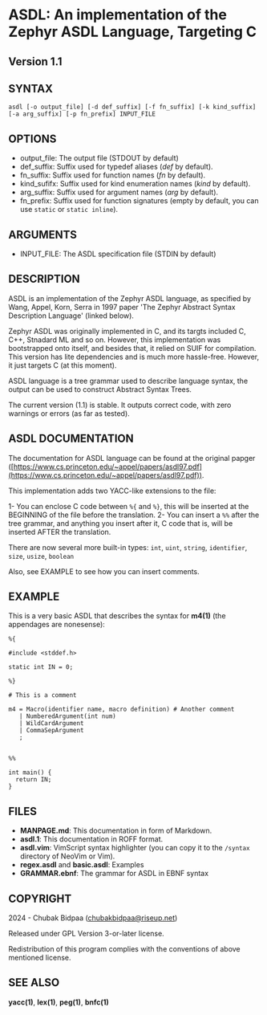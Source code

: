 # ASDL: An implementation of the Zephyr ASDL Language, Targeting C
## Version 1.1


## SYNTAX

```
asdl [-o output_file] [-d def_suffix] [-f fn_suffix] [-k kind_suffix] [-a arg_suffix] [-p fn_prefix] INPUT_FILE
```

## OPTIONS

* output\_file: The output file (STDOUT by default)
* def\_suffix: Suffix used for typedef aliases (*def* by default).
* fn\_suffix: Suffix used for function names (*fn* by default).
* kind\_sufifx: Suffix used for kind enumeration names (*kind* by default).
* arg\_suffix: Suffix used for argument names (*arg* by default).
* fn\_prefix: Suffix used for function signatures (empty by default, you can use `static` or `static inline`).

## ARGUMENTS

* INPUT\_FILE: The ASDL specification file (STDIN by default)

## DESCRIPTION


ASDL is an implementation of the Zephyr ASDL language, as specified by Wang, Appel, Korn, Serra in 1997 paper 'The Zephyr Abstract Syntax Description Language' (linked below). 

Zephyr ASDL was originally implemented in C, and its targts included C, C++, Stnadard ML and so on. However, this implementation was bootstrapped onto itself, and besides that, it relied on SUIF for compilation. This version has lite dependencies and is much more hassle-free. However, it just targets C (at this moment).

ASDL language is a tree grammar used to describe language syntax, the output can be used to construct Abstract Syntax Trees.

The current version (1.1) is stable. It outputs correct code, with zero warnings or errors (as far as tested). 

## ASDL DOCUMENTATION

The documentation for ASDL language can be found at the original papger ([https://www.cs.princeton.edu/~appel/papers/asdl97.pdf](https://www.cs.princeton.edu/~appel/papers/asdl97.pdf)). 

This implementation adds two YACC-like extensions to the file:

1- You can enclose C code between `%{` and `%}`, this will be inserted at the BEGINNING of the file before the translation.
2- You can insert a `%%` after the tree grammar, and anything you insert after it, C code that is, will be inserted AFTER the translation.

There are now several more built-in types: `int`, `uint`, `string`, `identifier`, `size`, `usize`, `boolean`

Also, see EXAMPLE to see how you can insert comments.


## EXAMPLE

This is a very basic ASDL that describes the syntax for **m4(1)** (the appendages are nonesense):

```
%{

#include <stddef.h>

static int IN = 0;

%}

# This is a comment

m4 = Macro(identifier name, macro definition) # Another comment
   | NumberedArgument(int num)
   | WildCardArgument
   | CommaSepArgument
   ;


%%

int main() {
  return IN;
}

```

## FILES

* **MANPAGE.md**: This documentation in form of Markdown.
* **asdl.1**: This documentation in ROFF format.
* **asdl.vim**: VimScript syntax highlighter (you can copy it to the `/syntax` directory of NeoVim or Vim).
* **regex.asdl** and **basic.asdl**: Examples
* **GRAMMAR.ebnf**: The grammar for ASDL in EBNF syntax

## COPYRIGHT

2024 - Chubak Bidpaa (chubakbidpaa@riseup.net)

Released under GPL Version 3-or-later license.

Redistribution of this program complies with the conventions of above mentioned license.

## SEE ALSO

**yacc(1)**, **lex(1)**, **peg(1)**, **bnfc(1)**






